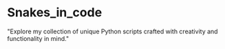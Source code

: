 # Snakes_in_code
 "Explore my collection of unique Python scripts crafted with creativity and functionality in mind." 
